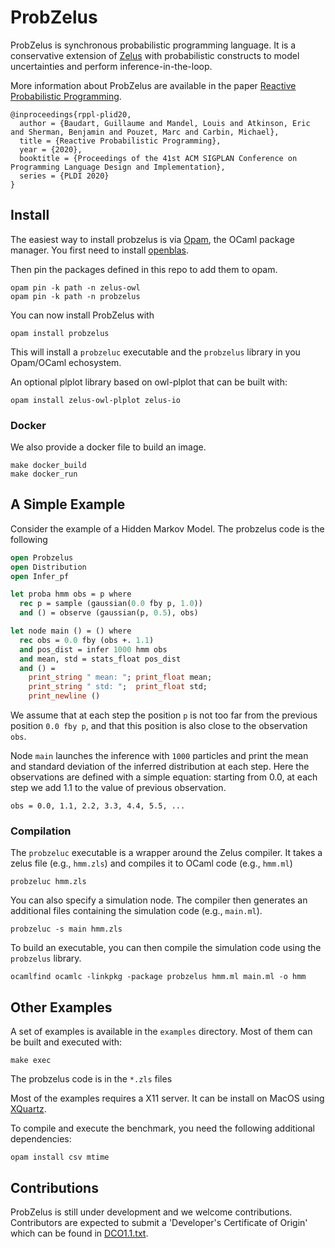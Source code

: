# ProbZelus

ProbZelus is synchronous probabilistic programming language. It is a conservative extension of [Zelus](http://zelus.di.ens.fr/) with probabilistic constructs to model uncertainties and perform inference-in-the-loop.

More information about ProbZelus are available in the paper [Reactive Probabilistic Programming](https://arxiv.org/abs/1908.07563).

```
@inproceedings{rppl-plid20,
  author = {Baudart, Guillaume and Mandel, Louis and Atkinson, Eric and Sherman, Benjamin and Pouzet, Marc and Carbin, Michael},
  title = {Reactive Probabilistic Programming},
  year = {2020},
  booktitle = {Proceedings of the 41st ACM SIGPLAN Conference on Programming Language Design and Implementation},
  series = {PLDI 2020}
}
```

## Install

The easiest way to install probzelus is via [Opam](https://opam.ocaml.org/), the OCaml package manager.
You first need to install [openblas](https://www.openblas.net/).

Then pin the packages defined in this repo to add them to opam.
```
opam pin -k path -n zelus-owl
opam pin -k path -n probzelus
```

You can now install ProbZelus with
```
opam install probzelus
```

This will install a `probzeluc` executable and the `probzelus` library in you Opam/OCaml echosystem.

An optional plplot library based on owl-plplot that can be built with:
```
opam install zelus-owl-plplot zelus-io
```

### Docker

We also provide a docker file to build an image.
```
make docker_build
make docker_run
```

## A Simple Example

Consider the example of a Hidden Markov Model.
The probzelus code is the following

```ocaml
open Probzelus
open Distribution
open Infer_pf

let proba hmm obs = p where
  rec p = sample (gaussian(0.0 fby p, 1.0))
  and () = observe (gaussian(p, 0.5), obs)

let node main () = () where
  rec obs = 0.0 fby (obs +. 1.1)
  and pos_dist = infer 1000 hmm obs
  and mean, std = stats_float pos_dist
  and () =
    print_string " mean: "; print_float mean;
    print_string " std: ";  print_float std;
    print_newline ()
```

We assume that at each step the position `p` is not too far from the previous position `0.0 fby p`, and that this position is also close to the observation `obs`.

Node `main` launches the inference with `1000` particles and print the mean and standard deviation of the inferred distribution at each step.
Here the observations are defined with a simple equation: starting from 0.0, at each step we add 1.1 to the value of previous observation.

```
obs = 0.0, 1.1, 2.2, 3.3, 4.4, 5.5, ...
```

### Compilation

The `probzeluc` executable is a wrapper around the Zelus compiler.
It takes a zelus file (e.g., `hmm.zls`) and compiles it to OCaml code (e.g., `hmm.ml`)

```
probzeluc hmm.zls
```

You can also specify a simulation node.
The compiler then generates an additional files containing the simulation code (e.g., `main.ml`).

```
probzeluc -s main hmm.zls
```

To build an executable, you can then compile the simulation code using the `probzelus` library.

```
ocamlfind ocamlc -linkpkg -package probzelus hmm.ml main.ml -o hmm
```

## Other Examples

A set of examples is available in the `examples` directory.
Most of them can be built and executed with:

```
make exec
```

The probzelus code is in the `*.zls` files

Most of the examples requires a X11 server. It can be install on MacOS using [XQuartz](https://www.xquartz.org/).

To compile and execute the benchmark, you need the following additional dependencies:
```
opam install csv mtime
```

## Contributions

ProbZelus is still under development and we welcome contributions.
Contributors are expected to submit a 'Developer's Certificate of Origin' which can be found in [DCO1.1.txt](DCO1.1.txt).
